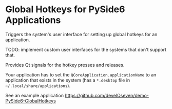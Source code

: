 # Global Hotkeys for PySide6 Applications

Triggers the system's user interface for setting up global hotkeys for an application.

TODO: implement custom user interfaces for the systems that don't support that.

Provides Qt signals for the hotkey presses and releases.

Your application has to set the `QCoreApplication.applicationName` to an application that exists in the system (has a `*.desktop` file in `~/.local/share/applications`).

See an example application https://github.com/develOseven/demo-PySide6-GlobalHotkeys
